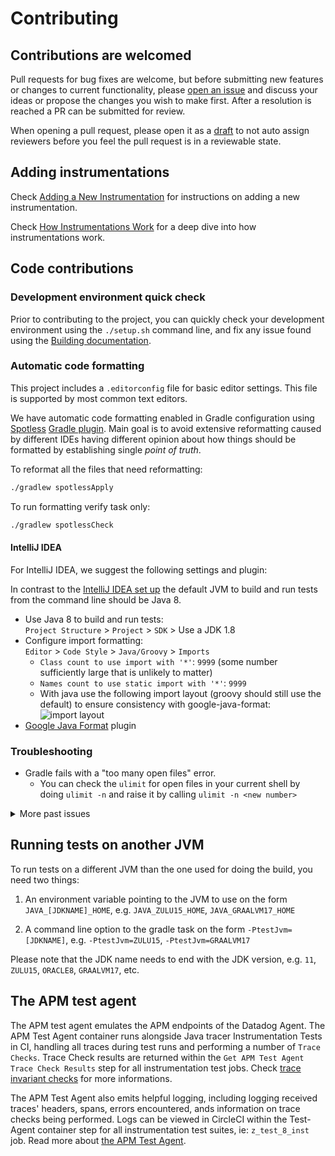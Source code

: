 # Contributing

## Contributions are welcomed

Pull requests for bug fixes are welcome, but before submitting new features or changes to current
functionality, please [open an issue](https://github.com/DataDog/dd-trace-java/issues/new)
and discuss your ideas or propose the changes you wish to make first. After a resolution is reached a PR can be
submitted for
review.

When opening a pull request, please open it as
a [draft](https://github.blog/2019-02-14-introducing-draft-pull-requests/) to not auto assign reviewers before you feel
the pull request is in a reviewable state.

## Adding instrumentations

Check [Adding a New Instrumentation](docs/add_new_instrumentation.md) for instructions on adding a new instrumentation.

Check [How Instrumentations Work](docs/how_instrumentations_work.md) for a deep dive into how instrumentations work.

## Code contributions

### Development environment quick check

Prior to contributing to the project, you can quickly check your development environment using the `./setup.sh` command
line, and fix any issue found using the [Building documentation](BUILDING.md).

### Automatic code formatting

This project includes a `.editorconfig` file for basic editor settings.
This file is supported by most common text editors.

We have automatic code formatting enabled in Gradle configuration using [Spotless](https://github.com/diffplug/spotless)
[Gradle plugin](https://github.com/diffplug/spotless/tree/master/plugin-gradle).
Main goal is to avoid extensive reformatting caused by different IDEs having different opinion about how things should
be formatted by establishing single _point of truth_.

To reformat all the files that need reformatting:

```bash
./gradlew spotlessApply
```

To run formatting verify task only:

```bash
./gradlew spotlessCheck
```

#### IntelliJ IDEA

For IntelliJ IDEA, we suggest the following settings and plugin:

In contrast to the [IntelliJ IDEA set up](CONTRIBUTING.md#intellij-idea) the default JVM to build and run tests from the
command line should be Java 8.

* Use Java 8 to build and run tests:  
  `Project Structure` > `Project` > `SDK` > Use a JDK 1.8
* Configure import formatting:  
  `Editor` > `Code Style` > `Java/Groovy` > `Imports`
    * `Class count to use import with '*'`: `9999` (some number sufficiently large that is unlikely to matter)
    * `Names count to use static import with '*'`: `9999`
    * With java use the following import layout (groovy should still use the default) to ensure consistency with
      google-java-format:
      ![import layout](https://user-images.githubusercontent.com/734411/43430811-28442636-94ae-11e8-86f1-f270ddcba023.png)
* [Google Java Format](https://plugins.jetbrains.com/plugin/8527-google-java-format) plugin

### Troubleshooting

* Gradle fails with a "too many open files" error.
    * You can check the `ulimit` for open files in your current shell by doing `ulimit -n` and raise it by
      calling `ulimit -n <new number>`

<details>
  <summary>More past issues</summary>

* When Gradle is building the project, the
  error `Could not find netty-transport-native-epoll-4.1.43.Final-linux-x86_64.jar` is shown.
    * Execute `rm -rf  ~/.m2/repository/io/netty/netty-transport*` in a Terminal and re-build again.

* IntelliJ 2021.3
  complains `Failed to find KotlinGradleProjectData for GradleSourceSetData` https://youtrack.jetbrains.com/issue/KTIJ-20173
    * Switch to `IntelliJ IDEA CE 2021.2.3`

* IntelliJ Gradle fails to import the project with `JAVA_11_HOME must be set to build Java 11 code`
    * A workaround is to run IntelliJ from terminal with `JAVA_11_HOME`
    * In order to verify what's visible from IntelliJ use `Add Configuration` bar and go
      to `Add New` -> `Gradle` -> `Environmental Variables`

</details>

## Running tests on another JVM

To run tests on a different JVM than the one used for doing the build, you need two things:

1) An environment variable pointing to the JVM to use on the form `JAVA_[JDKNAME]_HOME`,
   e.g. `JAVA_ZULU15_HOME`, `JAVA_GRAALVM17_HOME`

2) A command line option to the gradle task on the form `-PtestJvm=[JDKNAME]`,
   e.g. `-PtestJvm=ZULU15`, `-PtestJvm=GRAALVM17`

Please note that the JDK name needs to end with the JDK version, e.g. `11`, `ZULU15`, `ORACLE8`, `GRAALVM17`, etc.

## The APM test agent

The APM test agent emulates the APM endpoints of the Datadog Agent.
The APM Test Agent container runs alongside Java tracer Instrumentation Tests in CI,
handling all traces during test runs and performing a number of `Trace Checks`.
Trace Check results are returned within the `Get APM Test Agent Trace Check Results` step for all instrumentation test
jobs.
Check [trace invariant checks](https://github.com/DataDog/dd-apm-test-agent#trace-invariant-checks) for more
informations.

The APM Test Agent also emits helpful logging, including logging received traces' headers, spans, errors encountered,
ands information on trace checks being performed.
Logs can be viewed in CircleCI within the Test-Agent container step for all instrumentation test suites,
ie: `z_test_8_inst` job.
Read more about [the APM Test Agent](https://github.com/datadog/dd-apm-test-agent#readme).

